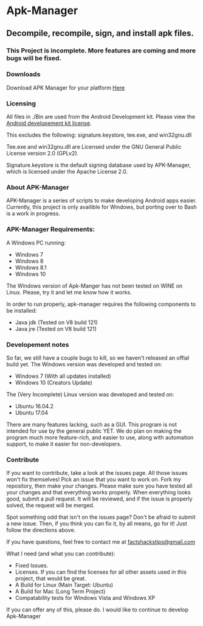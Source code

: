 # Apk-Manager
## Decompile, recompile, sign, and install apk files.

### This Project is incomplete. More features are coming and more bugs will be fixed.

### Downloads
Download APK Manager for your platform [Here](https://github.com/jordanbancino/apk-manager/tree/master/Downloads)

### Licensing
All files in ./Bin are used from the Android Development kit. Please view the [Android developement kit license](https://raw.githubusercontent.com/jordanbancino/apk-manager/master/AndroidSDKLicense.txt).

This excludes the following: signature.keystore, tee.exe, and win32gnu.dll

Tee.exe and win32gnu.dll are Licensed under the GNU General Public License version 2.0 (GPLv2). 

Signature.keystore is the default signing database used by APK-Manager, which is licensed under the Apache License 2.0.

### About APK-Manager
APK-Manager is a series of scripts to make developing Android apps easier. Currently, this project is only availible for Windows, but porting over to Bash is a work in progress.


### APK-Manager Requirements:
A Windows PC running:
- Windows 7
- Windows 8
- Windows 8.1
- Windows 10

The Windows version of Apk-Manger has not been tested on WINE on Linux. Please, try it and let me know how it works.

In order to run properly, apk-manager requires the following components to be installed:
- Java jdk (Tested on V8 build 121)
- Java jre (Tested on V8 build 121)

### Developement notes
So far, we still have a couple bugs to kill, so we haven't released an offial build yet. 
The Windows version was developed and tested on:
- Windows 7 (With all updates installed)
- Windows 10 (Creators Update)

The (Very Incomplete) Linux version was developed and tested on:
- Ubuntu 16.04.2
- Ubuntu 17.04


There are many features lacking, such as a GUI. This program is not intended for use by the general public YET. We do plan on making the program much more feature-rich, and easier to use, along with automation support, to make it easier for non-developers. 

### Contribute
If you want to contribute, take a look at the issues page. All those issues won't fix themselves! Pick an issue that you want to work on. Fork my repository, then make your changes. Please make sure you have tested all your changes and that everything works properly. When everything looks good, submit a pull request. It will be reviewed, and if the issue is properly solved, the request will be merged.

Spot something odd that isn't on the issues page? Don't be afraid to submit a new issue. Then, if you think you can fix it, by all means, go for it! Just follow the directions above.

If you have questions, feel free to contact me at factshackstips@gmail.com

What I need (and what you can contribute):
- Fixed Issues.
- Licenses. If you can find the licenses for all other assets used in this project, that would be great.
- A Build for Linux (Main Target: Ubuntu)
- A Build for Mac (Long Term Project)
- Compatability tests for Windows Vista and Windows XP 

If you can offer any of this, please do. I would like to continue to develop Apk-Manager